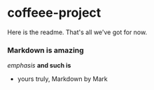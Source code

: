 # coffeee-project

Here is the readme. That's all we've got for now.

### Markdown is amazing
_emphasis_
**and such is**
- yours truly, Markdown by Mark